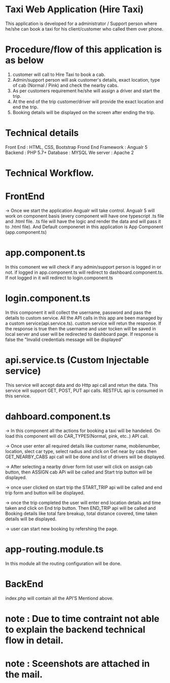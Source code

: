 # Taxi Web Application (Hire Taxi)
This application is developed for a administrator / Support person where he/she can book a taxi for his client/customer who called them over phone.

# Procedure/flow of this application is as below
1. customer will call to Hire Taxi to book a cab.
2. Admin/support person will ask customer's details, exact location, type of cab (Normal / Pink) and check the nearby cabs.
3. As per customers requirement he/she will assign a driver and start the trip.
4. At the end of the trip customer/driver will provide the exact location and end the trip.
5. Booking details will be displayed on the screen after ending the trip.

# Technical details
Front End           : HTML, CSS, Bootstrap
Frond End Framework : Angualr 5
Backend             : PHP 5.7+
Database            : MYSQL
We server           : Apache 2

# Technical Workflow.

# FrontEnd
-> Once we start the application Angualr will take control. Angualr 5 will work on component basis (every component will have one typescript .ts file and .html file. .ts file will have the logic and render the data and will pass it to .html file). And Default componenet in this application is App Component (app.component.ts)

# app.component.ts
In this comonent we will check if any admin/support person is logged in or not. if logged in app.component.ts will redirect to dashboard.component.ts. If not logged in it will redirect to login.component.ts

# login.component.ts
In this component it will collect the username, password and pass the details to custom service. All the API calls in this app are been managed by a custom service(api.service.ts). custom service will retun the response. If the response is true then the username and user tocken will be saved in local server and user will be redirected to dashboard page. If response is false the "Invalid credentials message will be displayed"

# api.service.ts (Custom Injectable service)
This service will accept data and do Http api call and retun the data. This service will support GET, POST, PUT api calls. RESTFUL api is consumed in this service.

# dahboard.component.ts
-> In this component all the actions for booking a taxi will be handeled. On load this component will do CAR_TYPES(Normal, pink,  etc..) API call.

-> Once user enter all required details like customer name, mobilenumber, location, slect car type, select radius and click on Get near by cabs then GET_NEARBY_CABS api call will be done and list of drivers will be displayed.

-> After selecting a nearby driver form list user will click on assign cab button, then ASSIGN cab APi will be called and Start trip button will be displayed.

-> once user clicked on start trip the START_TRIP api will be called and end trip form and button will be displayed.

-> once the trip completed the user will enter end location details and time taken and click on End trip button. Then END_TRIP api will be called and Booking details like total fare breakup, total distance covered, time taken details will be displayed.

-> user can start new booking by refershing the page.

# app-routing.module.ts
In this module all the routing configuration will be done.

# BackEnd
index.php will contain all the API'S Mentiond above.

# note : Due to time contraint not able to explain the backend technical flow in detail.
# note : Sceenshots are attached in the mail.
